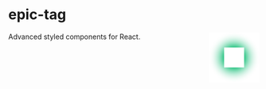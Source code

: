 # epic-tag

<img align="right" src="https://github.com/tobua/epic-tag/raw/main/logo.svg" width="20%" alt="Style Logo" />

Advanced styled components for React.
